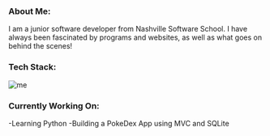 ### About Me:
  I am a junior software developer from Nashville Software School. I have always been fascinated by programs and websites, as well as what goes on behind the scenes!

### Tech Stack:
![me](https://github.com/samadpls)  

### Currently Working On:
  -Learning Python
  -Building a PokeDex App using MVC and SQLite
 

<!--
**slandonlewis/slandonlewis** is a ✨ _special_ ✨ repository because its `README.md` (this file) appears on your GitHub profile.

Here are some ideas to get you started:

- 🔭 I’m currently working on ...
- 🌱 I’m currently learning ...
- 👯 I’m looking to collaborate on ...
- 🤔 I’m looking for help with ...
- 💬 Ask me about ...
- 📫 How to reach me: ...
- 😄 Pronouns: ...
- ⚡ Fun fact: ...
-->
